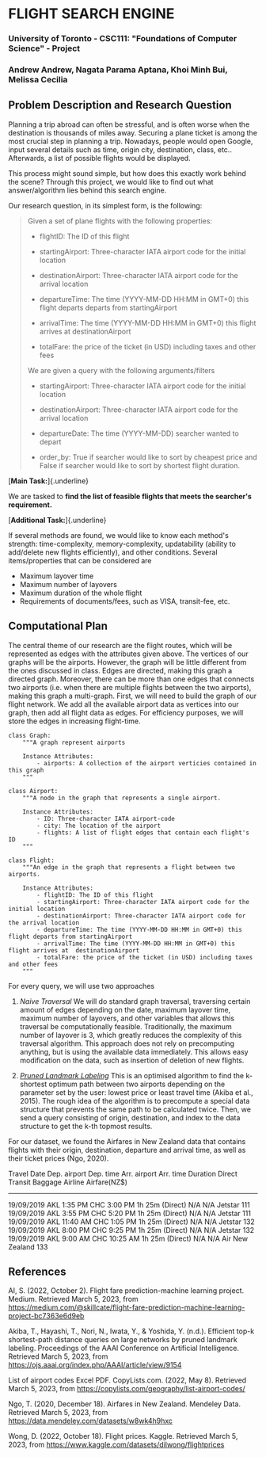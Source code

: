 # FLIGHT SEARCH ENGINE

### University of Toronto - CSC111: "Foundations of Computer Science" - Project

### Andrew Andrew, Nagata Parama Aptana, Khoi Minh Bui, Melissa Cecilia

## Problem Description and Research Question

Planning a trip abroad can often be stressful, and is often worse when the destination is thousands of miles away. Securing a plane ticket is among the most crucial step in planning a trip. Nowadays, people would open Google, input several details such as time, origin city, destination, class, etc.. Afterwards, a list of possible flights would be displayed.

This process might sound simple, but how does this exactly work behind the scene? Through this project, we would like to find out what answer/algorithm lies behind this search engine.

Our research question, in its simplest form, is the following:

> Given a set of plane flights with the following properties:
>
> -   flightID: The ID of this flight
>
> -   startingAirport: Three-character IATA airport code for the initial location
>
> -   destinationAirport: Three-character IATA airport code for the arrival location
>
> -   departureTime: The time (YYYY-MM-DD HH:MM in GMT+0) this flight departs departs from startingAirport
>
> -   arrivalTime: The time (YYYY-MM-DD HH:MM in GMT+0) this flight arrives at destinationAirport
>
> -   totalFare: the price of the ticket (in USD) including taxes and other fees
>
> We are given a query with the following arguments/filters
>
> -   startingAirport: Three-character IATA airport code for the initial location
>
> -   destinationAirport: Three-character IATA airport code for the arrival location
>
> -   departureDate: The time (YYYY-MM-DD) searcher wanted to depart
>
> -   order_by: True if searcher would like to sort by cheapest price and False if searcher would like to sort by shortest flight duration.

[**Main Task:**]{.underline}

We are tasked to **find the list of feasible flights that meets the searcher's requirement.**

[**Additional Task:**]{.underline}

If several methods are found, we would like to know each method's strength: time-complexity, memory-complexity, updatability (ability to add/delete new flights efficiently), and other conditions. Several items/properties that can be considered are
-   Maximum layover time
-   Maximum number of layovers
-   Maximum duration of the whole flight
-   Requirements of documents/fees, such as VISA, transit-fee, etc.

## Computational Plan

The central theme of our research are the flight routes, which will be represented as edges with the attributes given above. The vertices of our graphs will be the airports. However, the graph will be little different from the ones discussed in class. Edges are directed, making this graph a directed graph. Moreover, there can be more than one edges that connects two airports (i.e. when there are multiple flights between the two airports), making this graph a multi-graph. First, we will need to build the graph of our flight network. We add all the available airport data as vertices into our graph, then add all flight data as edges. For efficiency purposes, we will store the edges in increasing flight-time.

``` {frame="single"}
class Graph:
    """A graph represent airports
    
    Instance Attributes:
        - airports: A collection of the airport verticies contained in this graph
    """

class Airport:
    """A node in the graph that represents a single airport. 

    Instance Attributes:
        - ID: Three-character IATA airport-code
        - city: The location of the airport
        - flights: A list of flight edges that contain each flight's ID
    """
    
class Flight:
    """An edge in the graph that represents a flight between two airports. 
    
    Instance Attributes:
        - flightID: The ID of this flight
        - startingAirport: Three-character IATA airport code for the initial location
        - destinationAirport: Three-character IATA airport code for the arrival location
        - departureTime: The time (YYYY-MM-DD HH:MM in GMT+0) this flight departs from startingAirport
        - arrivalTime: The time (YYYY-MM-DD HH:MM in GMT+0) this flight arrives at  destinationAirport
        - totalFare: the price of the ticket (in USD) including taxes and other fees
    """
```

For every query, we will use two approaches

1.  *Naive Traversal*
We will do standard graph traversal, traversing certain amount of edges depending on the date, maximum layover time, maximum number of layovers, and other variables that allows this traversal be computationally feasible. Traditionally, the maximum number of layover is $3$, which greatly reduces the complexity of this traversal algorithm.
This approach does not rely on precomputing anything, but is using the available data immediately. This allows easy modification on the data, such as insertion of deletion of new flights.

2.  [*Pruned Landmark Labeling*](https://ojs.aaai.org/index.php/AAAI/article/view/9154)
This is an optimised algorithm to find the k-shortest optimum path between two airports depending on the parameter set by the user: lowest price or least travel time (Akiba et al., 2015). The rough idea of the algorithm is to precompute a special data structure that prevents the same path to be calculated twice. Then, we send a query consisting of origin, destination, and index to the data structure to get the k-th topmost results.

For our dataset, we found the Airfares in New Zealand data that contains flights with their origin, destination, departure and arrival time, as well as their ticket prices (Ngo, 2020).

   Travel Date   Dep. airport   Dep. time   Arr. airport   Arr. time   Duration    Direct    Transit   Baggage       Airline       Airfare(NZ\$)        
  ------------- -------------- ----------- -------------- ----------- ---------- ---------- --------- --------- ----------------- --------------- -- -- --
   19/09/2019        AKL         1:35 PM        CHC         3:00 PM     1h 25m    (Direct)     N/A       N/A         Jetstar            111             
   19/09/2019        AKL         3:55 PM        CHC         5:20 PM     1h 25m    (Direct)     N/A       N/A         Jetstar            111             
   19/09/2019        AKL        11:40 AM        CHC         1:05 PM     1h 25m    (Direct)     N/A       N/A         Jetstar            132             
   19/09/2019        AKL         8:00 PM        CHC         9:25 PM     1h 25m    (Direct)     N/A       N/A         Jetstar            132             
   19/09/2019        AKL         9:00 AM        CHC        10:25 AM     1h 25m    (Direct)     N/A       N/A     Air New Zealand        133             

## References

AI, S. (2022, October 2). Flight fare prediction-machine learning project. Medium. Retrieved March 5, 2023, from <https://medium.com/@skillcate/flight-fare-prediction-machine-learning-project-bc7363e6d9eb>

Akiba, T., Hayashi, T., Nori, N., Iwata, Y., &amp; Yoshida, Y. (n.d.). Efficient top-k shortest-path distance queries on large networks by pruned landmark labeling. Proceedings of the AAAI Conference on Artificial Intelligence. Retrieved March 5, 2023, from <https://ojs.aaai.org/index.php/AAAI/article/view/9154>

List of airport codes Excel PDF. CopyLists.com. (2022, May 8). Retrieved March 5, 2023, from <https://copylists.com/geography/list-airport-codes/>

Ngo, T. (2020, December 18). Airfares in New Zealand. Mendeley Data. Retrieved March 5, 2023, from <https://data.mendeley.com/datasets/w8wk4h9hxc>

Wong, D. (2022, October 18). Flight prices. Kaggle. Retrieved March 5, 2023, from <https://www.kaggle.com/datasets/dilwong/flightprices>